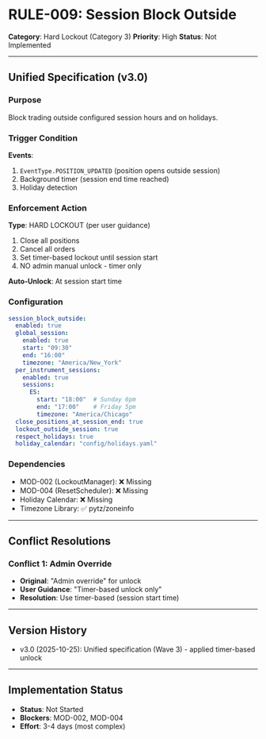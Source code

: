 # RULE-009: Session Block Outside

**Category**: Hard Lockout (Category 3)
**Priority**: High
**Status**: Not Implemented

---

## Unified Specification (v3.0)

### Purpose
Block trading outside configured session hours and on holidays.

### Trigger Condition
**Events**: 
1. `EventType.POSITION_UPDATED` (position opens outside session)
2. Background timer (session end time reached)
3. Holiday detection

### Enforcement Action
**Type**: HARD LOCKOUT (per user guidance)

1. Close all positions
2. Cancel all orders
3. Set timer-based lockout until session start
4. NO admin manual unlock - timer only

**Auto-Unlock**: At session start time

### Configuration
```yaml
session_block_outside:
  enabled: true
  global_session:
    enabled: true
    start: "09:30"
    end: "16:00"
    timezone: "America/New_York"
  per_instrument_sessions:
    enabled: true
    sessions:
      ES:
        start: "18:00"  # Sunday 6pm
        end: "17:00"    # Friday 5pm
        timezone: "America/Chicago"
  close_positions_at_session_end: true
  lockout_outside_session: true
  respect_holidays: true
  holiday_calendar: "config/holidays.yaml"
```

### Dependencies
- MOD-002 (LockoutManager): ❌ Missing
- MOD-004 (ResetScheduler): ❌ Missing
- Holiday Calendar: ❌ Missing
- Timezone Library: ✅ pytz/zoneinfo

---

## Conflict Resolutions

### Conflict 1: Admin Override
- **Original**: "Admin override" for unlock
- **User Guidance**: "Timer-based unlock only"
- **Resolution**: Use timer-based (session start time)

---

## Version History
- v3.0 (2025-10-25): Unified specification (Wave 3) - applied timer-based unlock

---

## Implementation Status
- **Status**: Not Started
- **Blockers**: MOD-002, MOD-004
- **Effort**: 3-4 days (most complex)
